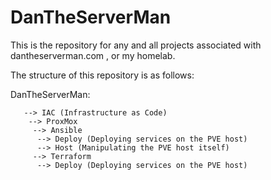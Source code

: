 # DanTheServerMan

This is the repository for any and all projects associated with dantheserverman.com , or my homelab.

The structure of this repository is as follows:

DanTheServerMan:
```
   --> IAC (Infrastructure as Code)
    --> ProxMox
     --> Ansible
      --> Deploy (Deploying services on the PVE host)
      --> Host (Manipulating the PVE host itself)
     --> Terraform
      --> Deploy (Deploying services on the PVE host)
``` 